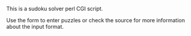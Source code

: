 This is a sudoku solver perl CGI script.

Use the form to enter puzzles or check the source for more information about the input format.